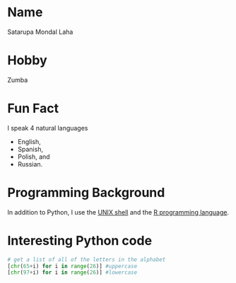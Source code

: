 # Name
Satarupa Mondal Laha

# Hobby
Zumba

# Fun Fact
I speak 4 natural languages 
- English,
- Spanish,
- Polish, and 
- Russian.

# Programming Background
In addition to Python, I use the [UNIX shell](http://swcarpentry.github.io/shell-novice/) and the [R programming language](https://www.r-project.org/about.html).

# Interesting Python code
```python
# get a list of all of the letters in the alphabet 
[chr(65+i) for i in range(26)] #uppercase      
[chr(97+i) for i in range(26)] #lowercase
```
